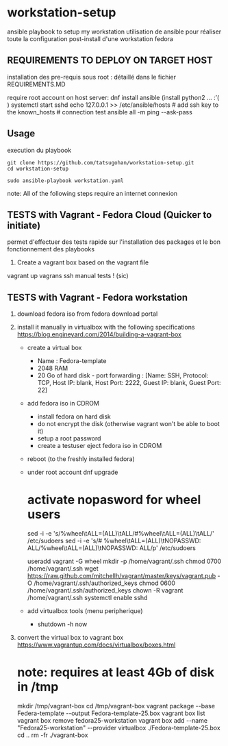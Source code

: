 # workstation-setup
ansible playbook to setup my workstation
utilisation de ansible pour réaliser toute la configuration post-install d'une workstation fedora


## REQUIREMENTS TO DEPLOY ON TARGET HOST	
installation des pre-requis sous root : détaillé dans le fichier REQUIREMENTS.MD

require root account on host server:
	dnf install ansible  (install python2 … :’(   )
	systemctl start sshd 
	echo 127.0.0.1 >> /etc/ansible/hosts
	# add ssh key to the known_hosts
	# connection test
	ansible all -m ping --ask-pass

## Usage

execution du playbook
```
git clone https://github.com/tatsugohan/workstation-setup.git
cd workstation-setup

sudo ansible-playbook workstation.yaml
```

note: All of the following  steps require an internet connexion 
## TESTS with Vagrant - Fedora Cloud (Quicker to initiate)
permet d'effectuer des tests rapide sur l'installation des packages et le bon fonctionnement des playbooks
 
1. Create a vagrant box based on the vagrant file

vagrant up
vagrans ssh 
manual tests ! (sic)

## TESTS with Vagrant - Fedora workstation
1. download fedora iso from fedora download portal
2. install it manually in virtualbox with the following specifications 
	https://blog.engineyard.com/2014/building-a-vagrant-box
	- create a virtual box
		- Name : Fedora-template
		- 2048 RAM 
		- 20 Go of hard disk
                - port forwarding : [Name: SSH, Protocol: TCP, Host IP: blank, Host Port: 2222, Guest IP: blank, Guest Port: 22] 
	- add fedora iso in CDROM
		- install fedora on hard disk
		- do not encrypt the disk (otherwise vagrant won't be able to boot it)
		- setup a root password
		- create a testuser
	  eject fedora iso in CDROM
	- reboot (to the freshly installed fedora)
	- under root account 
		dnf upgrade
		# activate nopasword for wheel users
	 	sed -i -e 's/%wheel\tALL=(ALL)\tALL/#%wheel\tALL=(ALL)\tALL/' /etc/sudoers 
                sed -i -e 's/# %wheel\tALL=(ALL)\tNOPASSWD: ALL/%wheel\tALL=(ALL)\tNOPASSWD: ALL/p' /etc/sudoers 

		useradd vagrant -G wheel
		mkdir -p /home/vagrant/.ssh
		chmod 0700 /home/vagrant/.ssh
		wget https://raw.github.com/mitchellh/vagrant/master/keys/vagrant.pub -O /home/vagrant/.ssh/authorized_keys
 		chmod 0600 /home/vagrant/.ssh/authorized_keys
		chown -R vagrant /home/vagrant/.ssh
		systemctl enable sshd		

	- add virtualbox tools (menu peripherique) 
        - shutdown -h now

3. convert the virtual box to vagrant box 
        https://www.vagrantup.com/docs/virtualbox/boxes.html
	# note:  requires at least 4Gb of disk in /tmp	
	mkdir /tmp/vagrant-box
	cd /tmp/vagrant-box
	vagrant package --base Federa-template --output Fedora-template-25.box
	vagrant box list
	vagrant box remove fedora25-workstation
        vagrant box add --name "Fedora25-workstation" --provider virtualbox ./Fedora-template-25.box
	cd ..
	rm -fr ./vagrant-box
